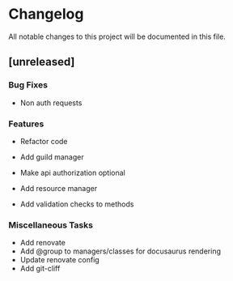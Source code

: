# Changelog

All notable changes to this project will be documented in this file.

## [unreleased]

### Bug Fixes

- Non auth requests

### Features

- Refactor code
- Add guild manager
- Make api authorization optional

- Add resource manager
- Add validation checks to methods

### Miscellaneous Tasks

- Add renovate
- Add @group to managers/classes for docusaurus rendering
- Update renovate config
- Add git-cliff

